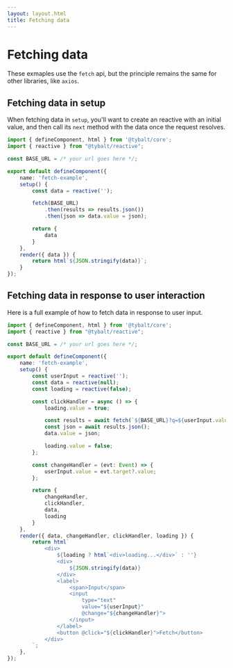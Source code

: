 ```yaml
---
layout: layout.html
title: Fetching data
---
```


# Fetching data

These exmaples use the `fetch` api, but the principle remains the same for other libraries, like `axios`.

## Fetching data in setup

When fetching data in `setup`, you'll want to create an reactive with an initial value, and then call its `next` method with the data once the request resolves.

```typescript
import { defineComponent, html } from '@tybalt/core';
import { reactive } from "@tybalt/reactive";

const BASE_URL = /* your url goes here */;

export default defineComponent({
    name: 'fetch-example',
    setup() {
        const data = reactive('');

        fetch(BASE_URL)
            .then(results => results.json())
            .then(json => data.value = json);

        return {
            data
        }
    },
    render({ data }) {
        return html`${JSON.stringify(data)}`;
    }
});
```

## Fetching data in response to user interaction

Here is a full example of how to fetch data in response to user input.

```typescript
import { defineComponent, html } from '@tybalt/core';
import { reactive } from "@tybalt/reactive";

const BASE_URL = /* your url goes here */;

export default defineComponent({
    name: 'fetch-example',
    setup() {
        const userInput = reactive('');
        const data = reactive(null);
        const loading = reactive(false);

        const clickHandler = async () => {
            loading.value = true;

            const results = await fetch(`${BASE_URL}?q=${userInput.value}`);
            const json = await results.json();
            data.value = json;

            loading.value = false;
        };

        const changeHandler = (evt: Event) => {
            userInput.value = evt.target?.value;
        };

        return {
            changeHandler,
            clickHandler,
            data,
            loading
        }
    },
    render({ data, changeHandler, clickHandler, loading }) {
        return html`
            <div>
                ${loading ? html`<div>loading...</div>` : ''}
                <div>
                    ${JSON.stringify(data)}
                </div>
                <label>
                    <span>Input</span>
                    <input 
                        type="text"
                        value="${userInput}"
                        @change="${changeHandler}">
                    </input>
                </label>
                <button @click="${clickHandler}">Fetch</button>
            </div>
        `;
    },
});
```
